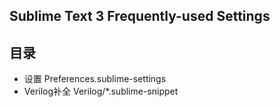 Sublime Text 3 Frequently-used Settings
----
## 目录
+ 设置 Preferences.sublime-settings
+ Verilog补全 Verilog/*.sublime-snippet
